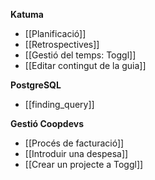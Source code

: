 **Katuma**

* [[Planificació]]
* [[Retrospectives]]
* [[Gestió del temps: Toggl]]
* [[Editar contingut de la guia]]

**PostgreSQL**

* [[finding_query]]

**Gestió Coopdevs**

* [[Procés de facturació]]
* [[Introduir una despesa]]
* [[Crear un projecte a Toggl]]
